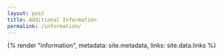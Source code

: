 ```yaml
---
layout: post
title: Additional Information
permalink: /information/
---
```


{% render "information", metadata: site.metadata, links: site.data.links %}

